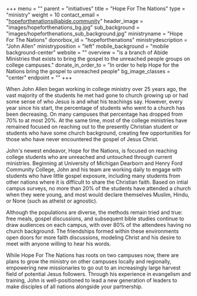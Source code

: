 +++
menu = ""
parent = "initiatives"
title = "Hope For The Nations"
type = "ministry"
weight = 10
contact_email = "hopeforthenations@abide.community"
header_image = "images/hopeforthenations_bg.jpg"
sub_background = "images/hopeforthenations_sub_background.jpg"
ministryname = "Hope For The Nations"
donorbox_id = "hopeforthenations"
ministrydescription = "John Allen"
ministryposition = "left"
mobile_background = "mobile background-center"
website = ""
overview = "is a branch of Abide Ministries that exists to bring the gospel to the unreached people groups on college campuses."
donate_in_order_to = "In order to help Hope for the Nations bring the gospel to unreached people"
bg_image_classes = "center"
endpoint = ""
+++

When John Allen began working in college ministry over 25 years ago, the vast majority of the students he met had gone to church growing up or had some sense of who Jesus is and what his teachings say. However, every year since his start, the percentage of students who went to a church has been decreasing. On many campuses that percentage has dropped from 70% to at most 20%. At the same time, most of the college ministries have remained focused on reaching out to the presently Christian student or students who have some church background, creating few opportunities for those who have never encountered the gospel of Jesus Christ.

John's newest endeavor, Hope for the Nations, is focused on reaching college students who are unreached and untouched through current  ministries. Beginning at University of Michigan Dearborn and Henry Ford Community College, John and his team are working daily to engage with students who have little gospel exposure, including many students from other nations where it is difficult to share the Christian faith. Based on intial campus surveys, no more than 20% of the students have attended a church when they were young, and most would declare themselves Muslim, Hindu, or None (such as atheist or agnostic). 

Although the populations are diverse, the methods remain tried and true: free meals, gospel discussions, and subsequent bible studies continue to draw audiences on each campus, with over 80% of the attendees having no church background. The friendships formed within these environments open doors for more faith discussions, modeling Christ and his desire to meet with anyone willing to hear his words. 

While Hope For The Nations has roots on two campuses now, there are plans to grow the ministry on other campuses locally and regionally, empowering new missionaries to go out to an increasingly large harvest field of potential Jesus followers.  Through his experience in evangelism and training, John is well-positioned to lead a new generation of leaders to make disciples of all nations alongside your partnership.